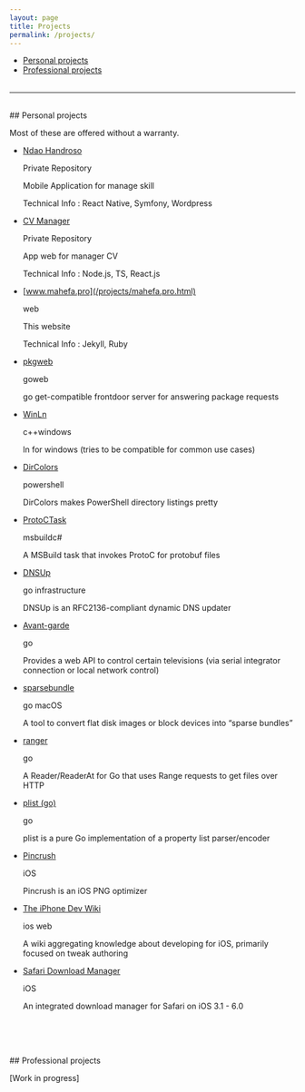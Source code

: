 ```yaml
---
layout: page
title: Projects
permalink: /projects/
---
```


- [Personal projects](#personal)
- [Professional projects](#professional)
<br/><br/>
<hr/>
<br/>
<div id="personal"></div>
## Personal projects

Most of these are offered without a warranty.

-   [Ndao Handroso](/projects/ndao-handroso.html)
    
    Private Repository
    
    Mobile Application for manage skill

    Technical Info : React Native, Symfony, Wordpress

-   [CV Manager](/projects/cv-manager.html)
    
    Private Repository
    
    App web for manager CV

    Technical Info : Node.js, TS, React.js
    
-   [www.mahefa.pro](/projects/mahefa.pro.html)
    
    web
    
    This website

    Technical Info : Jekyll, Ruby
    
-   [pkgweb](/projects/pkgweb/)
    
    goweb
    
    go get-compatible frontdoor server for answering package requests
    
-   [WinLn](/projects/winln/)
    
    c++windows
    
    ln for windows (tries to be compatible for common use cases)
    
-   [DirColors](/projects/dircolors/)
    
    powershell
    
    DirColors makes PowerShell directory listings pretty
    
-   [ProtoCTask](/projects/protoctask/)
    
    msbuildc#
    
    A MSBuild task that invokes ProtoC for protobuf files
    
-   [DNSUp](/projects/dnsup/)
    
    go infrastructure
    
    DNSUp is an RFC2136-compliant dynamic DNS updater
    
-   [Avant-garde](/projects/avantgarde/)
    
    go
    
    Provides a web API to control certain televisions (via serial integrator connection or local network control)
    
-   [sparsebundle](/projects/sparsebundle/)
    
    go macOS
    
    A tool to convert flat disk images or block devices into “sparse bundles”
    
-   [ranger](/projects/ranger/)
    
    go
    
    A Reader/ReaderAt for Go that uses Range requests to get files over HTTP
    
-   [plist (go)](/projects/plist/)
    
    go
    
    plist is a pure Go implementation of a property list parser/encoder
    
-   [Pincrush](/projects/pincrush/)
    
    iOS
    
    Pincrush is an iOS PNG optimizer
    
-   [The iPhone Dev Wiki](/projects/iphonedevwiki/)
    
    ios web
    
    A wiki aggregating knowledge about developing for iOS, primarily focused on tweak authoring
    
-   [Safari Download Manager](/projects/safaridownloader/)
    
    iOS
    
    An integrated download manager for Safari on iOS 3.1 - 6.0
    
<br/><br/><br/>
<div id="professional"></div>
## Professional projects

[Work in progress]